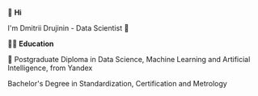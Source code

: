 👋 **Hi**

I'm Dmitrii Drujinin - Data Scientist 👀

👨‍🎓 **Education**

🌱 Postgraduate Diploma in Data Science, Machine Learning and Artificial Intelligence, 
from Yandex

Bachelor's Degree in Standardization, Certification and Metrology
